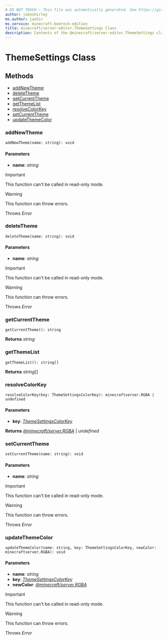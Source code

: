 ```yaml
---
# DO NOT TOUCH — This file was automatically generated. See https://github.com/mojang/minecraftapidocsgenerator to modify descriptions, examples, etc.
author: jakeshirley
ms.author: jashir
ms.service: minecraft-bedrock-edition
title: minecraft/server-editor.ThemeSettings Class
description: Contents of the @minecraft/server-editor.ThemeSettings class.
---
```

# ThemeSettings Class

## Methods
- [addNewTheme](#addnewtheme)
- [deleteTheme](#deletetheme)
- [getCurrentTheme](#getcurrenttheme)
- [getThemeList](#getthemelist)
- [resolveColorKey](#resolvecolorkey)
- [setCurrentTheme](#setcurrenttheme)
- [updateThemeColor](#updatethemecolor)

### **addNewTheme**
`
addNewTheme(name: string): void
`

#### **Parameters**
- **name**: *string*

> [!IMPORTANT]
> This function can't be called in read-only mode.

> [!WARNING]
> This function can throw errors.
>
> Throws *Error*

### **deleteTheme**
`
deleteTheme(name: string): void
`

#### **Parameters**
- **name**: *string*

> [!IMPORTANT]
> This function can't be called in read-only mode.

> [!WARNING]
> This function can throw errors.
>
> Throws *Error*

### **getCurrentTheme**
`
getCurrentTheme(): string
`

**Returns** *string*

### **getThemeList**
`
getThemeList(): string[]
`

**Returns** *string*[]

### **resolveColorKey**
`
resolveColorKey(key: ThemeSettingsColorKey): minecraftserver.RGBA | undefined
`

#### **Parameters**
- **key**: [*ThemeSettingsColorKey*](ThemeSettingsColorKey.md)

**Returns** [*@minecraft/server.RGBA*](../../minecraft/server/RGBA.md) | *undefined*

### **setCurrentTheme**
`
setCurrentTheme(name: string): void
`

#### **Parameters**
- **name**: *string*

> [!IMPORTANT]
> This function can't be called in read-only mode.

> [!WARNING]
> This function can throw errors.
>
> Throws *Error*

### **updateThemeColor**
`
updateThemeColor(name: string, key: ThemeSettingsColorKey, newColor: minecraftserver.RGBA): void
`

#### **Parameters**
- **name**: *string*
- **key**: [*ThemeSettingsColorKey*](ThemeSettingsColorKey.md)
- **newColor**: [*@minecraft/server.RGBA*](../../minecraft/server/RGBA.md)

> [!IMPORTANT]
> This function can't be called in read-only mode.

> [!WARNING]
> This function can throw errors.
>
> Throws *Error*
